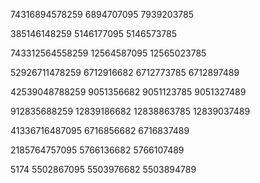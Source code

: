 

74316894578259
6894707095
7939203785

385146148259
5146177095
5146573785

743312564558259
12564587095
12565023785

52926711478259
6712916682
6712773785
6712897489

42539048788259
9051356682
9051123785
9051327489

912835688259
12839186682
12838863785
12839037489


41336716487095
6716856682
6716837489


2185764757095
5766136682
5766107489


5174
5502867095
5503976682
5503894789
